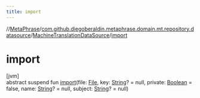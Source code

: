 ```yaml
---
title: import
---
```

//[MetaPhrase](../../../index.html)/[com.github.diegoberaldin.metaphrase.domain.mt.repository.datasource](../index.html)/[MachineTranslationDataSource](index.html)/[import](import.html)



# import



[jvm]\
abstract suspend fun [import](import.html)(file: [File](https://docs.oracle.com/javase/8/docs/api/java/io/File.html), key: [String](https://kotlinlang.org/api/latest/jvm/stdlib/kotlin/-string/index.html)? = null, private: [Boolean](https://kotlinlang.org/api/latest/jvm/stdlib/kotlin/-boolean/index.html) = false, name: [String](https://kotlinlang.org/api/latest/jvm/stdlib/kotlin/-string/index.html)? = null, subject: [String](https://kotlinlang.org/api/latest/jvm/stdlib/kotlin/-string/index.html)? = null)




